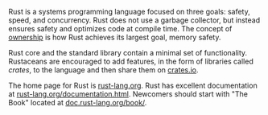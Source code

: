 Rust is a systems programming language focused on three goals: safety, speed, and concurrency. Rust does not use a garbage collector, but instead ensures safety and optimizes code at compile time. The concept of [ownership](https://doc.rust-lang.org/book/ownership.html) is how Rust achieves its largest goal, memory safety.

Rust core and the standard library contain a minimal set of functionality. Rustaceans are encouraged to add features, in the form of libraries called _crates_, to the language and then share them on [crates.io](https://crates.io/).

The home page for Rust is [rust-lang.org](https://www.rust-lang.org/). Rust has excellent documentation at [rust-lang.org/documentation.html](https://www.rust-lang.org/documentation.html). Newcomers should start with "The Book" located at [doc.rust-lang.org/book/](https://doc.rust-lang.org/book/).
